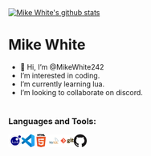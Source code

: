 <a href="https://github.com/MikeWhite242"><img align="center" src="https://github-readme-stats.vercel.app/api?username=MikeWhite242&layout=compact&hide_border=true&theme=dark" alt="Mike White's github stats" /></a>

# Mike White
- 👋 Hi, I’m @MikeWhite242
- I’m interested in coding.
- I’m currently learning lua.
- I’m looking to collaborate on discord.
#


### Languages and Tools:

<img align="left" alt="Lua" width="26px" src="https://raw.githubusercontent.com/github/explore/80688e429a7d4ef2fca1e82350fe8e3517d3494d/topics/lua/lua.png" />
<img align="left" alt="Visual Studio Code" width="26px" src="https://raw.githubusercontent.com/github/explore/80688e429a7d4ef2fca1e82350fe8e3517d3494d/topics/visual-studio-code/visual-studio-code.png" />
<img align="left" alt="HTML5" width="26px" src="https://raw.githubusercontent.com/github/explore/80688e429a7d4ef2fca1e82350fe8e3517d3494d/topics/html/html.png" />
<img align="left" alt="MySQL" width="26px" src="https://raw.githubusercontent.com/github/explore/80688e429a7d4ef2fca1e82350fe8e3517d3494d/topics/mysql/mysql.png" />
<img align="left" alt="Git" width="26px" src="https://raw.githubusercontent.com/github/explore/80688e429a7d4ef2fca1e82350fe8e3517d3494d/topics/git/git.png" />
<img align="left" alt="GitHub" width="26px" src="https://raw.githubusercontent.com/github/explore/78df643247d429f6cc873026c0622819ad797942/topics/github/github.png" />
<br />
<br />

#

</details>

[discord]: https://discord.gg/vnxhcd8KEU

<!---
MikeWhite242/MikeWhite242 is a ✨ special ✨ repository because its `README.md` (this file) appears on your GitHub profile.
You can click the Preview link to take a look at your changes.
--->


